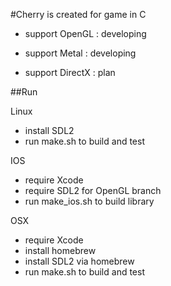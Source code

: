 #Cherry is created for game in C

- support OpenGL  : developing

- support Metal   : developing

- support DirectX : plan

##Run

Linux
- install SDL2
- run make.sh to build and test

IOS
- require Xcode
- require SDL2 for OpenGL branch
- run make_ios.sh to build library

OSX
- require Xcode
- install homebrew
- install SDL2 via homebrew
- run make.sh to build and test
